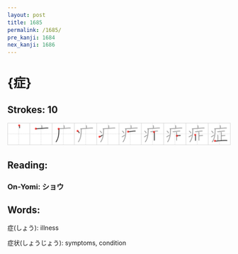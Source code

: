 ```yaml
---
layout: post
title: 1685
permalink: /1685/
pre_kanji: 1684
nex_kanji: 1686
---
```


# {症}

## Strokes: 10

<div class="stroke"><img src="../images/E79787.png" /></div>

## Reading:

### On-Yomi: ショウ

## Words:

症(しょう): illness

症状(しょうじょう): symptoms, condition
